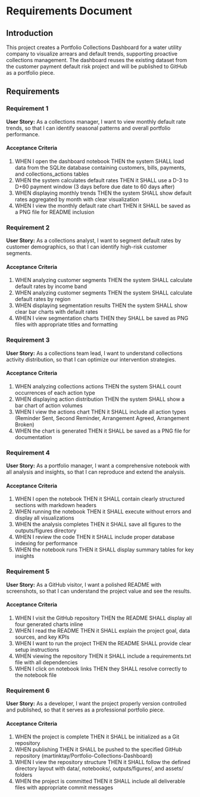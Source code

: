 # Requirements Document

## Introduction

This project creates a Portfolio Collections Dashboard for a water utility company to visualize arrears and default trends, supporting proactive collections management. The dashboard reuses the existing dataset from the customer payment default risk project and will be published to GitHub as a portfolio piece.

## Requirements

### Requirement 1

**User Story:** As a collections manager, I want to view monthly default rate trends, so that I can identify seasonal patterns and overall portfolio performance.

#### Acceptance Criteria

1. WHEN I open the dashboard notebook THEN the system SHALL load data from the SQLite database containing customers, bills, payments, and collections_actions tables
2. WHEN the system calculates default rates THEN it SHALL use a D-3 to D+60 payment window (3 days before due date to 60 days after)
3. WHEN displaying monthly trends THEN the system SHALL show default rates aggregated by month with clear visualization
4. WHEN I view the monthly default rate chart THEN it SHALL be saved as a PNG file for README inclusion

### Requirement 2

**User Story:** As a collections analyst, I want to segment default rates by customer demographics, so that I can identify high-risk customer segments.

#### Acceptance Criteria

1. WHEN analyzing customer segments THEN the system SHALL calculate default rates by income band
2. WHEN analyzing customer segments THEN the system SHALL calculate default rates by region
3. WHEN displaying segmentation results THEN the system SHALL show clear bar charts with default rates
4. WHEN I view segmentation charts THEN they SHALL be saved as PNG files with appropriate titles and formatting

### Requirement 3

**User Story:** As a collections team lead, I want to understand collections activity distribution, so that I can optimize our intervention strategies.

#### Acceptance Criteria

1. WHEN analyzing collections actions THEN the system SHALL count occurrences of each action type
2. WHEN displaying action distribution THEN the system SHALL show a bar chart of action volumes
3. WHEN I view the actions chart THEN it SHALL include all action types (Reminder Sent, Second Reminder, Arrangement Agreed, Arrangement Broken)
4. WHEN the chart is generated THEN it SHALL be saved as a PNG file for documentation

### Requirement 4

**User Story:** As a portfolio manager, I want a comprehensive notebook with all analysis and insights, so that I can reproduce and extend the analysis.

#### Acceptance Criteria

1. WHEN I open the notebook THEN it SHALL contain clearly structured sections with markdown headers
2. WHEN running the notebook THEN it SHALL execute without errors and display all visualizations
3. WHEN the analysis completes THEN it SHALL save all figures to the outputs/figures directory
4. WHEN I review the code THEN it SHALL include proper database indexing for performance
5. WHEN the notebook runs THEN it SHALL display summary tables for key insights

### Requirement 5

**User Story:** As a GitHub visitor, I want a polished README with screenshots, so that I can understand the project value and see the results.

#### Acceptance Criteria

1. WHEN I visit the GitHub repository THEN the README SHALL display all four generated charts inline
2. WHEN I read the README THEN it SHALL explain the project goal, data sources, and key KPIs
3. WHEN I want to run the project THEN the README SHALL provide clear setup instructions
4. WHEN viewing the repository THEN it SHALL include a requirements.txt file with all dependencies
5. WHEN I click on notebook links THEN they SHALL resolve correctly to the notebook file

### Requirement 6

**User Story:** As a developer, I want the project properly version controlled and published, so that it serves as a professional portfolio piece.

#### Acceptance Criteria

1. WHEN the project is complete THEN it SHALL be initialized as a Git repository
2. WHEN publishing THEN it SHALL be pushed to the specified GitHub repository (martinktay/Portfolio-Collections-Dashboard)
3. WHEN I view the repository structure THEN it SHALL follow the defined directory layout with data/, notebooks/, outputs/figures/, and assets/ folders
4. WHEN the project is committed THEN it SHALL include all deliverable files with appropriate commit messages